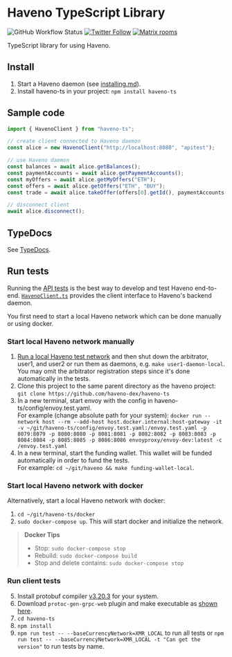 # Haveno TypeScript Library

![GitHub Workflow Status](https://img.shields.io/github/actions/workflow/status/haveno-dex/haveno-ts/build.yml?branch=master)
[![Twitter Follow](https://img.shields.io/twitter/follow/HavenoDEX?style=social)](https://twitter.com/havenodex)
[![Matrix rooms](https://img.shields.io/badge/Matrix%20room-%23haveno-blue)](https://matrix.to/#/#haveno:monero.social)

TypeScript library for using Haveno.

## Install

1. Start a Haveno daemon (see [installing.md](https://github.com/haveno-dex/haveno/blob/master/docs/installing.md)).
2. Install haveno-ts in your project: `npm install haveno-ts`

## Sample code

```js
import { HavenoClient } from "haveno-ts";

// create client connected to Haveno daemon
const alice = new HavenoClient("http://localhost:8080", "apitest");

// use Haveno daemon
const balances = await alice.getBalances();
const paymentAccounts = await alice.getPaymentAccounts();
const myOffers = await alice.getMyOffers("ETH");
const offers = await alice.getOffers("ETH", "BUY");
const trade = await alice.takeOffer(offers[0].getId(), paymentAccounts[0].getId());

// disconnect client
await alice.disconnect();
```

## TypeDocs

See [TypeDocs](https://haveno-dex.github.io/haveno-ts/classes/HavenoClient.HavenoClient.html).

## Run tests

Running the [API tests](./src/HavenoClient.test.ts) is the best way to develop and test Haveno end-to-end. [`HavenoClient.ts`](./src/HavenoClient.ts) provides the client interface to Haveno's backend daemon.

You first need to start a local Haveno network which can be done manually or using docker.

### Start local Haveno network manually

1. [Run a local Haveno test network](https://github.com/haveno-dex/haveno/blob/master/docs/installing.md) and then shut down the arbitrator, user1, and user2 or run them as daemons, e.g. `make user1-daemon-local`. You may omit the arbitrator registration steps since it's done automatically in the tests.
2. Clone this project to the same parent directory as the haveno project: `git clone https://github.com/haveno-dex/haveno-ts`
3. In a new terminal, start envoy with the config in haveno-ts/config/envoy.test.yaml.<br>For example (change absolute path for your system): `docker run --network host --rm --add-host host.docker.internal:host-gateway -it -v ~/git/haveno-ts/config/envoy.test.yaml:/envoy.test.yaml -p 8079:8079 -p 8080:8080 -p 8081:8081 -p 8082:8082 -p 8083:8083 -p 8084:8084 -p 8085:8085 -p 8086:8086 envoyproxy/envoy-dev:latest -c /envoy.test.yaml`
4. In a new terminal, start the funding wallet. This wallet will be funded automatically in order to fund the tests.<br>For example: `cd ~/git/haveno && make funding-wallet-local`.

### Start local Haveno network with docker

Alternatively, start a local Haveno network with docker:

1. `cd ~/git/haveno-ts/docker`
2. `sudo docker-compose up`. This will start docker and initialize the network.

> **Docker Tips**
> * Stop: `sudo docker-compose stop`
> * Rebuild: `sudo docker-compose build`
> * Stop and delete contains: `sudo docker-compose stop`

### Run client tests

5. Install protobuf compiler [v3.20.3](https://github.com/protocolbuffers/protobuf/releases/tag/v3.20.3) for your system.
6. Download `protoc-gen-grpc-web` plugin and make executable as [shown here](https://github.com/grpc/grpc-web#code-generator-plugin).
7. `cd haveno-ts`
8. `npm install`
9. `npm run test -- --baseCurrencyNetwork=XMR_LOCAL` to run all tests or `npm run test -- --baseCurrencyNetwork=XMR_LOCAL -t "Can get the version"` to run tests by name.

